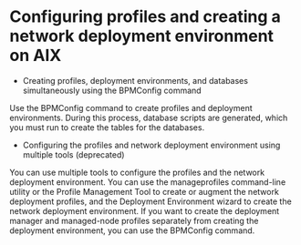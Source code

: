 # Configuring profiles and creating a network deployment environment on AIX

- Creating profiles, deployment environments, and databases simultaneously using the BPMConfig command

Use the BPMConfig command to create profiles and deployment environments. During this process, database scripts are generated, which you must run to create the tables for the databases.
- Configuring the profiles and network deployment environment using multiple tools (deprecated)

You can use multiple tools to configure the profiles and the network deployment environment. You can use the manageprofiles command-line utility or the Profile Management Tool to create or augment the network deployment profiles, and the Deployment Environment wizard to create the network deployment environment. If you want to create the deployment manager and managed-node profiles separately from creating the deployment environment, you can use the BPMConfig command.